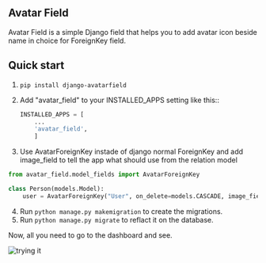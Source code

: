 ## Avatar Field
Avatar Field is a simple Django field that helps you to add avatar icon beside name in choice for ForeignKey field.

  
Quick start
-----------

 1. `pip install django-avatarfield`

 2. Add "avatar_field" to your INSTALLED_APPS setting like this::

    ```python
	INSTALLED_APPS = [
		...
		'avatar_field',
		]
	```

 3. Use AvatarForeignKey instade of django normal ForeignKey and add image_field to tell the app what should use from the relation model 
```python
from avatar_field.model_fields import AvatarForeignKey

class Person(models.Model):
	user = AvatarForeignKey("User", on_delete=models.CASCADE, image_field='picture')
```

 4. Run `python manage.py makemigration` to create the migrations.
 5. Run `python manage.py migrate` to reflact it on the database.

Now, all you need to go to the dashboard and see.

![trying it](https://im7.ezgif.com/tmp/ezgif-7-e1f58bb62755.gif)
